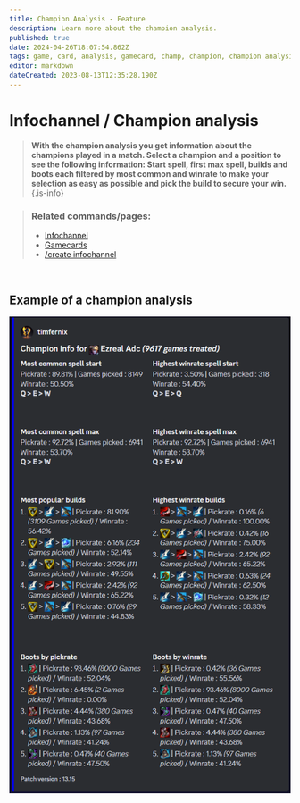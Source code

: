 ```yaml
---
title: Champion Analysis - Feature
description: Learn more about the champion analysis.
published: true
date: 2024-04-26T18:07:54.862Z
tags: game, card, analysis, gamecard, champ, champion, champion analysis
editor: markdown
dateCreated: 2023-08-13T12:35:28.190Z
---
```


# Infochannel / Champion analysis
>**With the champion analysis you get information about the champions played in a match. Select a champion and a position to see the following information:
Start spell, first max spell, builds and boots each filtered by most common and winrate to make your selection as easy as possible and pick the build to secure your win.**
>{.is-info}

>### Related commands/pages:
>-   [Infochannel](/en/features/infochannel/)
>-   [Gamecards](/en/features/gamecards/)
>-   [/create infochannel](/en/commands/infochannel/create)

<br>

## Example of a champion analysis
![](/champion_analysis.png)